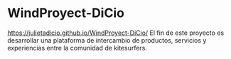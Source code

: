 # WindProyect-DiCio
https://julietadicio.github.io/WindProyect-DiCio/
El fin de este proyecto es desarrollar una plataforma de intercambio de productos, servicios y experiencias entre la comunidad de kitesurfers. 
